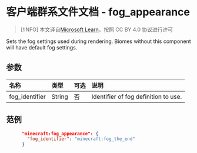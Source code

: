 # 客户端群系文件文档 - fog_appearance

> [!INFO]
> 本文译自[Microsoft Learn](https://learn.microsoft.com/en-us/minecraft/creator/)，按照 CC BY 4.0 协议进行许可

Sets the fog settings used during rendering. Biomes without this component will have default fog settings.

## 参数

| 名称 | 类型 |  可选  | 说明 |
|:-----------|:-----------|:-------|:-----------|
|fog_identifier| String| 否 | Identifier of fog definition to use.|

## 范例

```json
      "minecraft:fog_appearance": {
        "fog_identifier": "minecraft:fog_the_end"
      }